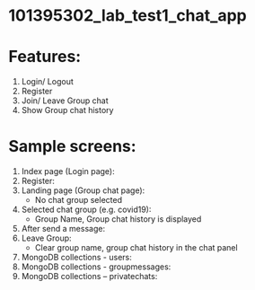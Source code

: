 # 101395302_lab_test1_chat_app
#
# Features:
1. Login/ Logout
2. Register
3. Join/ Leave Group chat
4. Show Group chat history
#
# Sample screens:
1. Index page (Login page):
2. Register:
3. Landing page (Group chat page):
    - No chat group selected
4. Selected chat group (e.g. covid19):
    - Group Name, Group chat history is displayed
5. After send a message:
6. Leave Group:
    - Clear group name, group chat history in the chat panel
7. MongoDB collections - users:
8. MongoDB collections - groupmessages:
9. MongoDB collections – privatechats:
